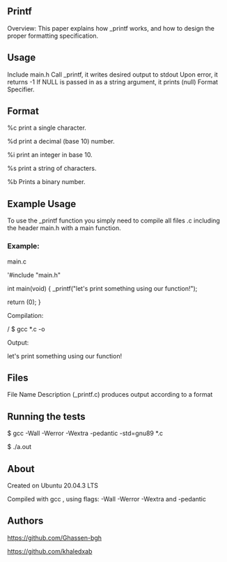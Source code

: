 ## Printf

Overview: This paper explains how _printf works, and how to design the proper formatting specification.


## Usage

Include main.h Call _printf,  it writes desired output to stdout Upon error, it returns -1 If NULL is passed in as a string argument, it prints (null) Format Specifier.


## Format

%c print a single character. 

%d print a decimal (base 10) number. 

%i print an integer in base 10. 

%s print a string of characters. 

%b Prints a binary number. 



## Example Usage

To use the _printf function you simply need to compile all files .c including the header main.h with a main function.

### Example:

main.c

'#include "main.h"

int main(void)
    {
	     _printf("let's print something using our function!");

   return (0);
    }

Compilation:

/ $ gcc *.c -o

Output:

let's print something using our function!


## Files

File Name Description (_printf.c) produces output according to a format



## Running the tests

$ gcc -Wall -Werror -Wextra -pedantic -std=gnu89 *.c

$ ./a.out


## About

Created on Ubuntu 20.04.3 LTS

Compiled with gcc , using flags: -Wall -Werror -Wextra and -pedantic

## Authors

https://github.com/Ghassen-bgh

https://github.com/khaledxab


